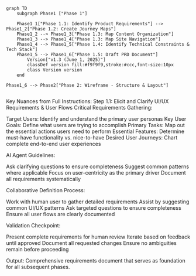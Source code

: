 ```mermaid
graph TD
    subgraph Phase1 ["Phase 1"]
    
    Phase1_1["Phase 1.1: Identify Product Requirements"] --> Phase1_2["Phase 1.2: Create Journey Maps"]
    Phase1_2 --> Phase1_3["Phase 1.3: Map Content Organization"]
    Phase1_3 --> Phase1_4["Phase 1.3: Map Site Navigation"]
    Phase1_4 --> Phase1_5["Phase 1.4: Identify Technical Constraints & Tech Stack"]
    Phase1_5 --> Phase1_6["Phase 1.5: Draft PRD Document"]
        Version["v1.3 (June 1, 2025)"]
        classDef version fill:#f9f9f9,stroke:#ccc,font-size:10px
        class Version version        
    end

Phase1_6 --> Phase2["Phase 2: Wireframe - Structure & Layout"]
       

```

Key Nuances from Full Instructions:
Step 1.1: Elicit and Clarify UI/UX Requirements & User Flows
Critical Requirements Gathering:

Target Users: Identify and understand the primary user personas
Key User Goals: Define what users are trying to accomplish
Primary Tasks: Map out the essential actions users need to perform
Essential Features: Determine must-have functionality vs. nice-to-have
Desired User Journeys: Chart complete end-to-end user experiences

AI Agent Guidelines:

Ask clarifying questions to ensure completeness
Suggest common patterns where applicable
Focus on user-centricity as the primary driver
Document all requirements systematically

Collaborative Definition Process:

Work with human user to gather detailed requirements
Assist by suggesting common UI/UX patterns
Ask targeted questions to ensure completeness
Ensure all user flows are clearly documented

Validation Checkpoint:

Present complete requirements for human review
Iterate based on feedback until approved
Document all requested changes
Ensure no ambiguities remain before proceeding

Output: Comprehensive requirements document that serves as foundation for all subsequent phases.
